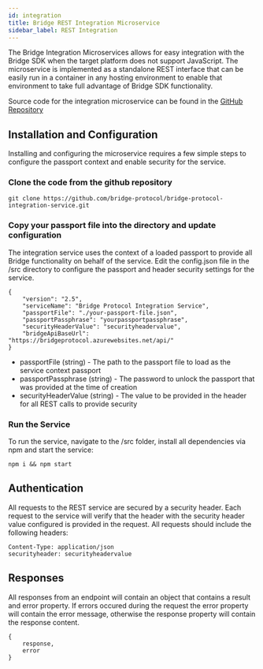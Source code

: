 ```yaml
---
id: integration
title: Bridge REST Integration Microservice
sidebar_label: REST Integration
---
```

The Bridge Integration Microservices allows for easy integration with the Bridge SDK when the target platform does not support JavaScript.  The microservice is implemented as a standalone REST interface that can be easily run in a container in any hosting environment to enable that environment to take full advantage of Bridge SDK functionality.

Source code for the integration microservice can be found in the <a href="https://github.com/bridge-protocol/bridge-protocol-integration-service/tree/ethereum-publishing">GitHub Repository</a>

## Installation and Configuration
Installing and configuring the microservice requires a few simple steps to configure the passport context and enable security for the service.
### Clone the code from the github repository
```
git clone https://github.com/bridge-protocol/bridge-protocol-integration-service.git
```

### Copy your passport file into the directory and update configuration
The integration service uses the context of a loaded passport to provide all Bridge functionality on behalf of the service.  Edit the config.json file in the /src directory to configure the passport and header security settings for the service.

```
{
    "version": "2.5",
    "serviceName": "Bridge Protocol Integration Service",
    "passportFile": "./your-passport-file.json",
    "passportPassphrase": "yourpassportpassphrase",
    "securityHeaderValue": "securityheadervalue",
    "bridgeApiBaseUrl": "https://bridgeprotocol.azurewebsites.net/api/"
}
```
- passportFile (string) - The path to the passport file to load as the service context passport
- passportPassphrase (string) - The password to unlock the passport that was provided at the time of creation
- securityHeaderValue (string) - The value to be provided in the header for all REST calls to provide security

### Run the Service
To run the service, navigate to the /src folder, install all dependencies via npm and start the service:
```
npm i && npm start
```

## Authentication
All requests to the REST service are secured by a security header.  Each request to the service will verify that the header with the security header value configured is provided in the request.  All requests should include the following headers:

```
Content-Type: application/json
securityheader: securityheadervalue
```

## Responses
All responses from an endpoint will contain an object that contains a result and error property.  If errors occured during the request the error property will contain the error message, otherwise the response property will contain the response content.

```
{ 
    response, 
    error 
}
```